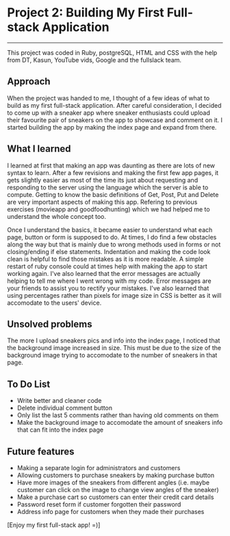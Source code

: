 # Project 2: Building My First Full-stack Application
***

This project was coded in Ruby, postgreSQL, HTML and CSS with the help from DT, Kasun, YouTube vids, Google and the fullslack team.

## Approach

When the project was handed to me, I thought of a few ideas of what to build as my first full-stack application. After careful consideration, I decided to come up with a sneaker app where sneaker enthusiasts could upload their favourite pair of sneakers on the app to showcase and comment on it. I started building the app by making the index page and expand from there.

## What I learned

I learned at first that making an app was daunting as there are lots of new syntax to learn.
After a few revisions and making the first few app pages, it gets slightly easier as most of the time its just about requesting and responding to the server using the language which the server is able to compute. Getting to know the basic definitions of Get, Post, Put and Delete are very important aspects of making this app. Refering to previous exercises (movieapp and goodfoodhunting) which we had helped me to understand the whole concept too.

Once I understand the basics, it became easier to understand what each page, button or form is supposed to do. At times, I do find a few obstacles along the way but that is mainly due to wrong methods used in forms or not closing/ending if else statements. Indentation and making the code look clean is helpful to find those mistakes as it is more readable.  A simple restart of ruby console could at times help with making the app to start working again. I've also learned that the error messages are actually helping to tell me where I went wrong with my code. Error messages are your friends to assist you to rectify your mistakes. I've also learned that using percentages rather than pixels for image size in CSS is better as it will accomodate to the users' device.

## Unsolved problems

The more I upload sneakers pics and info into the index page, I noticed that the background image increased in size. This must be due to the size of the background image trying to accomodate to the number of sneakers in that page.

## To Do List

 * Write better and cleaner code
 * Delete individual comment button
 * Only list the last 5 comments rather than having old comments on them
 * Make the background image to accomodate the amount of sneakers info that can fit into the index page

## Future features

  * Making a separate login for administrators and customers
  * Allowing customers to purchase sneakers by making purchase button
  * Have more images of the sneakers from different angles (i.e. maybe customer can click on the image to change view angles of the sneaker)
  * Make a purchase cart so customers can enter their credit card details
  * Password reset form if customer forgotten their password
  * Address info page for customers when they made their purchases

  [Enjoy my first full-stack app! =)]
